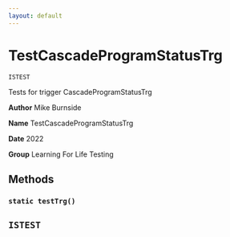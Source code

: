 ```yaml
---
layout: default
---
```


# TestCascadeProgramStatusTrg

`ISTEST`

Tests for trigger CascadeProgramStatusTrg

**Author** Mike Burnside

**Name** TestCascadeProgramStatusTrg

**Date** 2022

**Group** Learning For Life Testing

## Methods

### `static testTrg()`

## `ISTEST`
